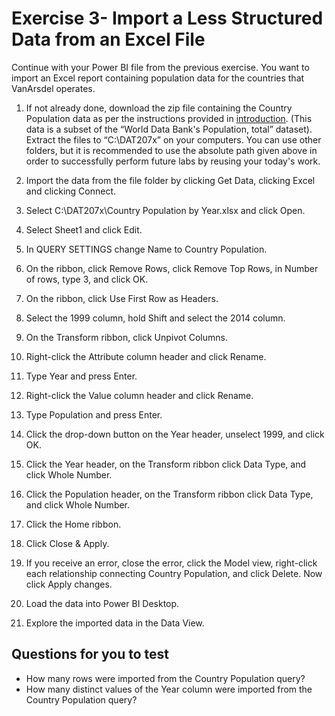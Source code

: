 # Exercise 3- Import a Less Structured Data from an Excel File

Continue with your Power BI file from the previous exercise. You want to import an Excel report containing population data for the countries that VanArsdel operates.

1. If not already done, download the zip file containing the Country Population data as per the instructions provided in [introduction](https://github.com/BDO-Australia/MunchAndCrunch/blob/master/Session2/1.%20Lab%20Introduction.md). (This data is a subset of the “World Data Bank's Population, total” dataset). Extract the files to “C:\DAT207x” on your computers. You can use other folders, but it is recommended to use the absolute path given above in order to successfully perform future labs by reusing your today's work. 

2. Import the data from the file folder by clicking Get Data, clicking Excel and clicking Connect.

3. Select C:\DAT207x\Country Population by Year.xlsx and click Open.

4. Select Sheet1 and click Edit.

5. In QUERY SETTINGS change Name to Country Population.

6. On the ribbon, click Remove Rows, click Remove Top Rows, in Number of rows, type 3, and click OK.

7. On the ribbon, click Use First Row as Headers.

8. Select the 1999 column, hold Shift and select the 2014 column.

9. On the Transform ribbon, click Unpivot Columns.

10. Right-click the Attribute column header and click Rename.

11. Type Year and press Enter.

12. Right-click the Value column header and click Rename.

13. Type Population and press Enter.

14. Click the drop-down button on the Year header, unselect 1999, and click OK.

15. Click the Year header, on the Transform ribbon click Data Type, and click Whole Number.

16. Click the Population header, on the Transform ribbon click Data Type, and click Whole Number.

17. Click the Home ribbon.

18. Click Close & Apply.

19. If you receive an error, close the error, click the Model view, right-click each relationship connecting Country Population, and click Delete. Now click Apply changes.

20. Load the data into Power BI Desktop.

21. Explore the imported data in the Data View.

## Questions for you to test

- How many rows were imported from the Country Population query?
- How many distinct values of the Year column were imported from the Country Population query?